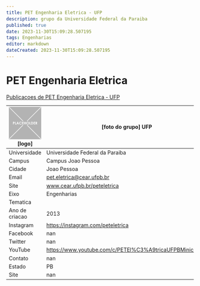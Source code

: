```yaml
---
title: PET Engenharia Eletrica - UFP
description: grupo da Universidade Federal da Paraiba
published: true
date: 2023-11-30T15:09:28.507195
tags: Engenharias
editor: markdown
dateCreated: 2023-11-30T15:09:28.507195
---
```


# PET Engenharia Eletrica

[Publicacoes de PET Engenharia Eletrica - UFP](/atividade/114PETEngenhariaEletricaUFP/feed.md)

| ![placeholder.png](/placeholder.png) [logo] | [foto do grupo] UFP         |
| ------------------------------------------- | ------------------------------------------------- |
| Universidade                                | Universidade Federal da Paraiba      |
| Campus                                      | Campus Joao Pessoa            |
| Cidade                                      | Joao Pessoa             |
| Email                                       | pet.eletrica@cear.ufpb.br             |
| Site                                        | www.cear.ufpb.br/peteletrica              |
| Eixo                                        | Engenharias              |
| Tematica                                    |           |
| Ano de criacao                              | 2013        |
| Instagram                                   | https://instagram.com/peteletrica         |
| Facebook                                    | nan          |
| Twitter                                     | nan           |
| YouTube                                     | https://www.youtube.com/c/PETEl%C3%A9tricaUFPBMinicursos           |
| Contato                                     | nan         |
| Estado                                      |  PB            |
| Site                                        | nan |
